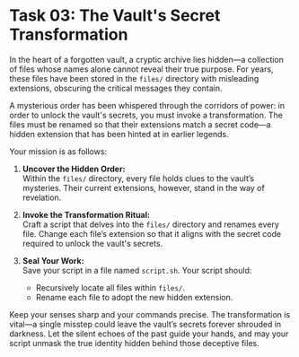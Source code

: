 # Task 03: The Vault's Secret Transformation

In the heart of a forgotten vault, a cryptic archive lies hidden—a collection of files whose names alone cannot reveal their true purpose. For years, these files have been stored in the `files/` directory with misleading extensions, obscuring the critical messages they contain.

A mysterious order has been whispered through the corridors of power: in order to unlock the vault's secrets, you must invoke a transformation. The files must be renamed so that their extensions match a secret code—a hidden extension that has been hinted at in earlier legends.

Your mission is as follows:

1. **Uncover the Hidden Order:**  
   Within the `files/` directory, every file holds clues to the vault’s mysteries. Their current extensions, however, stand in the way of revelation.

2. **Invoke the Transformation Ritual:**  
   Craft a script that delves into the `files/` directory and renames every file. Change each file’s extension so that it aligns with the secret code required to unlock the vault's secrets.

3. **Seal Your Work:**  
   Save your script in a file named `script.sh`. Your script should:
   - Recursively locate all files within `files/`.
   - Rename each file to adopt the new hidden extension.

Keep your senses sharp and your commands precise. The transformation is vital—a single misstep could leave the vault’s secrets forever shrouded in darkness. Let the silent echoes of the past guide your hands, and may your script unmask the true identity hidden behind those deceptive files.

